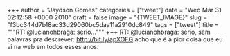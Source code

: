 
+++
author = "Jaydson Gomes"
categories = ["tweet"]
date = "Wed Mar 31 02:12:58 +0000 2010"
draft = false
image = "{TWEET_IMAGE}"
slug = "f3bc344d7b18ac33d29060bc5daa11a2910dc849"
tags = ["tweet"]
title = """RT: @lucianohbraga: sério..."""
+++
RT: @lucianohbraga: sério, sem palavras pra descrever: http://bit.ly/apXOFG acho que é a pior coisa que eu vi na web em todos esses anos.
